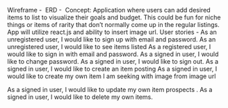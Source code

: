 

Wireframe - 
ERD - 
Concept:
Application where users can add desired items to list to visualize their goals and budget.
 This could be fun for niche things or items of rarity that don’t normally come up in the regular listings. App will utilize react.js and ability to insert image url.
User stories -
As an unregistered user, I would like to sign up with email and password.
As an unregistered user, I would like to see items listed
As a registered user, I would like to sign in with email and password.
As a signed in user, I would like to change password.
As a signed in user, I would like to sign out.
As a signed in user, I would like to create an item posting
As a signed in user, I would like to create my own item I am seeking with image from image url

As a signed in user, I would like to update my own item prospects .
As a signed in user, I would like to delete my own items.
